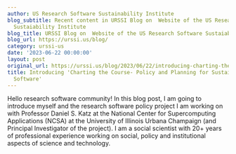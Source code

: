 ```yaml
---
author: US Research Software Sustainability Institute
blog_subtitle: Recent content in URSSI Blog on  Website of the US Research Software
  Sustaiability Institute
blog_title: URSSI Blog on  Website of the US Research Software Sustaiability Institute
blog_url: https://urssi.us/blog/
category: urssi-us
date: '2023-06-22 00:00:00'
layout: post
original_url: https://urssi.us/blog/2023/06/22/introducing-charting-the-course-policy-and-planning-for-sustainable-research-software/
title: Introducing 'Charting the Course- Policy and Planning for Sustainable Research
  Software'
---
```


Hello research software community!
In this blog post, I am going to introduce myself and the research software policy project I am working on with Professor Daniel S. Katz at the National Center for Supercomputing Applications (NCSA) at the University of Illinois Urbana Champaign (and Principal Investigator of the project).
I am a social scientist with 20+ years of professional experience working on social, policy and institutional aspects of science and technology.